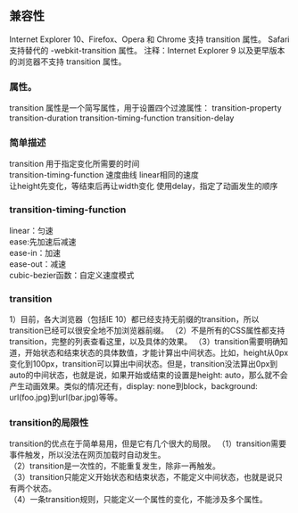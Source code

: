 ## 兼容性
Internet Explorer 10、Firefox、Opera 和 Chrome 支持 transition 属性。
Safari 支持替代的 -webkit-transition 属性。
注释：Internet Explorer 9 以及更早版本的浏览器不支持 transition 属性。


### 属性。
transition 属性是一个简写属性，用于设置四个过渡属性：
transition-property
transition-duration
transition-timing-function
transition-delay

### 简单描述
transition 用于指定变化所需要的时间    
transition-timing-function 速度曲线 linear相同的速度     
让height先变化，等结束后再让width变化  使用delay，指定了动画发生的顺序  

### transition-timing-function
linear：匀速  
ease:先加速后减速  
ease-in：加速  
ease-out：减速  
cubic-bezier函数：自定义速度模式  


### transition
1）目前，各大浏览器（包括IE 10）都已经支持无前缀的transition，所以transition已经可以很安全地不加浏览器前缀。
（2）不是所有的CSS属性都支持transition，完整的列表查看这里，以及具体的效果。
（3）transition需要明确知道，开始状态和结束状态的具体数值，才能计算出中间状态。比如，height从0px变化到100px，transition可以算出中间状态。但是，transition没法算出0px到auto的中间状态，也就是说，如果开始或结束的设置是height: auto，那么就不会产生动画效果。类似的情况还有，display: none到block，background: url(foo.jpg)到url(bar.jpg)等等。  

### transition的局限性
transition的优点在于简单易用，但是它有几个很大的局限。
（1）transition需要事件触发，所以没法在网页加载时自动发生。  
（2）transition是一次性的，不能重复发生，除非一再触发。  
（3）transition只能定义开始状态和结束状态，不能定义中间状态，也就是说只有两个状态。  
（4）一条transition规则，只能定义一个属性的变化，不能涉及多个属性。  